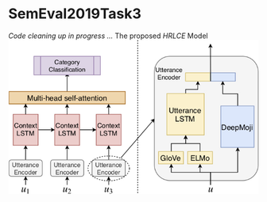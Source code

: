# SemEval2019Task3
*Code cleaning up in progress ...*
The proposed *HRLCE* Model
![HRLCE](img/hred.jpg )

